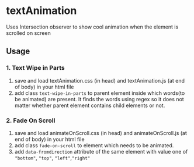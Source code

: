 # textAnimation
Uses Intersection observer to show cool animation when the element is scrolled on screen


## Usage
### 1. Text Wipe in Parts
1. save and load textAnimation.css (in head) and textAnimation.js (at end of body) in your html file
2. add class `text-wipe-in-parts` to parent element inside which words(to be animated) are present. It finds the words using regex so it does not matter whether parent element contains child elements or not.
### 2. Fade On Scroll
1. save and load animateOnScroll.css (in head) and animateOnScroll.js (at end of body) in your html file
2. add class `fade-on-scroll` to element which needs to be animated.
3. add `data-fromdirection` attribute of the same element with value one of `"bottom"`, `"top"`, `"left"`,`"right"` 
